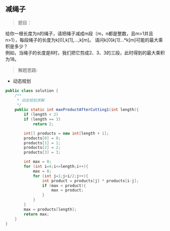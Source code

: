 <link href="markdown.css" rel="stylesheet"></link>

## 减绳子  
> 题目：
  
给你一根长度为n的绳子，请把绳子减成m段（m，n都是整数，且m>1并且n>1），每段绳子的长度为k[0],k[1],...,k[m]。
请问k[0]*k[1]*...*k[m]可能的最大乘积是多少？  
例如，当绳子的长度是8时，我们把它剪成2、3、3的三段，此时得到的最大乘积为18。  
> 解题思路:

* 动态规划

```java
public class solution {
    /**
     * 动态规划求解
     */
    public static int maxProductAfterCutting1(int length){
        if (length < 2)
        if (length == 3)
            return 2;

        int[] products = new int[length + 1];
        products[0] = 0;
        products[1] = 1;
        products[2] = 2;
        products[3] = 3;

        int max = 0;
        for (int i=4;i<=length;i++){
            max = 0;
            for (int j=1;j<i/2;j++){
                int product = products[j] * products[i-j];
                if (max < product){
                    max = product;
                }
            }
        }
        max = products[length];
        return max;
    }
}
```